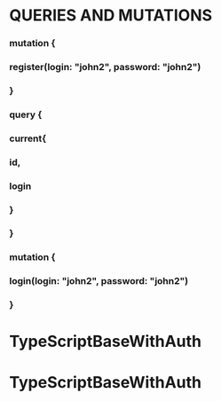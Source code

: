 # QUERIES AND MUTATIONS

### mutation {

### register(login: "john2", password: "john2")

### }

### query {

### current{

### id,

### login

### }

### }

### mutation {

### login(login: "john2", password: "john2")

### }

# TypeScriptBaseWithAuth

# TypeScriptBaseWithAuth
